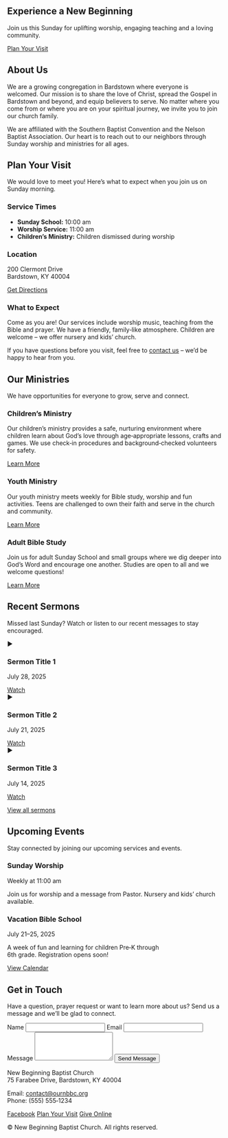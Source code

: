 <!-- README for New Beginning Baptist Church – Bardstown, KY This repository contains the source code for the New Beginning Baptist Church website. The contents below are written in HTML (inside a Markdown file) so that GitHub Pages can render our site. The site has been updated to remove references to the weekly "God’s Dinner Bell" community meal, which is no longer an active ministry. --> <title>New Beginning Baptist Church – Bardstown, KY</title> <!-- Site Header --> <section id="home" class="hero"> <div class="hero-overlay"></div> <div class="hero-content container"> <h2>Experience a New Beginning</h2> <p>Join us this Sunday for uplifting worship, engaging teaching and a loving community.</p> <a href="#visit" class="btn btn-primary">Plan Your Visit</a> </div> </section> <!-- About Section --> <section id="about" class="about section"> <div class="container about-container"> <div class="about-text"> <h2>About Us</h2> <p>We are a growing congregation in Bardstown where everyone is welcomed. Our mission is to share the love of Christ, spread the Gospel in Bardstown and beyond, and equip believers to serve. No matter where you come from or where you are on your spiritual journey, we invite you to join our church family.</p> <p>We are affiliated with the Southern Baptist Convention and the Nelson Baptist Association. Our heart is to reach out to our neighbors through Sunday worship and ministries for all ages.</p> </div> </div> </section> <!-- Plan Your Visit / Service Times Section --> <section id="visit" class="visit section"> <div class="container visit-container"> <h2>Plan Your Visit</h2> <p>We would love to meet you! Here’s what to expect when you join us on Sunday morning.</p> <div class="visit-grid"> <div class="visit-item"> <h3>Service Times</h3> <ul class="service-times"> <li><strong>Sunday School:</strong> 10:00 am</li> <li><strong>Worship Service:</strong> 11:00 am</li> <li><strong>Children’s Ministry:</strong> Children dismissed during worship</li> </ul> </div> <div class="visit-item"> <h3>Location</h3> <p>200 Clermont Drive<br>Bardstown, KY 40004</p> <p><a href="https://www.google.com/maps/search/?api=1&amp;query=200%20Clermont%20Drive%20Bardstown%20KY%2040004" target="_blank" class="link">Get Directions</a></p> </div> <div class="visit-item"> <h3>What to Expect</h3> <p>Come as you are! Our services include worship music, teaching from the Bible and prayer. We have a friendly, family‑like atmosphere. Children are welcome – we offer nursery and kids’ church.</p> <p>If you have questions before you visit, feel free to <a href="#contact" class="link">contact us</a> – we’d be happy to hear from you.</p> </div> </div> </div> </section> <!-- Ministries Section --> <section id="ministries" class="ministries section"> <div class="container"> <h2>Our Ministries</h2> <p>We have opportunities for everyone to grow, serve and connect.</p> <div class="ministries-grid"> <div class="ministry-card"> <h3>Children’s Ministry</h3> <p>Our children’s ministry provides a safe, nurturing environment where children learn about God’s love through age‑appropriate lessons, crafts and games. We use check‑in procedures and background‑checked volunteers for safety.</p> <a href="#kids" class="link">Learn More</a> </div> <div class="ministry-card"> <h3>Youth Ministry</h3> <p>Our youth ministry meets weekly for Bible study, worship and fun activities. Teens are challenged to own their faith and serve in the church and community.</p> <a href="#youth" class="link">Learn More</a> </div> <div class="ministry-card"> <h3>Adult Bible Study</h3> <p>Join us for adult Sunday School and small groups where we dig deeper into God’s Word and encourage one another. Studies are open to all and we welcome questions!</p> <a href="#adults" class="link">Learn More</a> </div> </div> </div> </section> <!-- Sermons Section --> <section id="sermons" class="sermons section"> <div class="container"> <h2>Recent Sermons</h2> <p>Missed last Sunday? Watch or listen to our recent messages to stay encouraged.</p> <div class="sermon-grid"> <div class="sermon-card"> <div class="sermon-thumbnail">▶</div> <h3>Sermon Title 1</h3> <p class="sermon-date">July 28, 2025</p> <a href="https://www.facebook.com/share/175b9CuSug/videos/" target="_blank" class="link">Watch</a> </div> <div class="sermon-card"> <div class="sermon-thumbnail">▶</div> <h3>Sermon Title 2</h3> <p class="sermon-date">July 21, 2025</p> <a href="https://www.facebook.com/share/175b9CuSug/videos/" target="_blank" class="link">Watch</a> </div> <div class="sermon-card"> <div class="sermon-thumbnail">▶</div> <h3>Sermon Title 3</h3> <p class="sermon-date">July 14, 2025</p> <a href="https://www.facebook.com/share/175b9CuSug/videos/" target="_blank" class="link">Watch</a> </div> </div> <p class="more-sermons"><a href="https://www.facebook.com/share/175b9CuSug/videos/" target="_blank" class="link">View all sermons</a></p> </div> </section> <!-- Events Section --> <section id="events" class="events section"> <div class="container"> <h2>Upcoming Events</h2> <p>Stay connected by joining our upcoming services and events.</p> <div class="events-grid"> <div class="event-item"> <h3>Sunday Worship</h3> <p class="event-date">Weekly at 11:00 am</p> <p>Join us for worship and a message from Pastor. Nursery and kids’ church available.</p> </div> <div class="event-item"> <h3>Vacation Bible School</h3> <p class="event-date">July 21–25, 2025</p> <p>A week of fun and learning for children Pre‑K through 6th grade. Registration opens soon!</p> </div> </div> <p class="more-events"><a href="#" class="link">View Calendar</a></p> </div> </section> <!-- Contact Section --> <section id="contact" class="contact section"> <div class="container contact-container"> <h2>Get in Touch</h2> <p>Have a question, prayer request or want to learn more about us? Send us a message and we’ll be glad to connect.</p> <form> <label for="name">Name</label> <input type="text" id="name" name="name" required> <label for="email">Email</label> <input type="email" id="email" name="email" required> <label for="message">Message</label> <textarea id="message" name="message" rows="4" required></textarea> <button type="submit" class="btn btn-primary">Send Message</button> </form> </div> </section> <!-- Footer --> <footer class="footer"> <div class="container"> <p>New Beginning Baptist Church<br>75 Farabee Drive, Bardstown, KY 40004</p> <p>Email: <a href="mailto:contact@ournbbc.org" class="link">contact@ournbbc.org</a><br>Phone: (555) 555‑1234</p> <div class="social-links"> <a href="https://www.facebook.com/share/175b9CuSug/" target="_blank" class="link">Facebook</a> <a href="#visit" class="link">Plan Your Visit</a> <a href="#" class="link">Give Online</a> </div> <p>&copy; New Beginning Baptist Church. All rights reserved.</p> </div> </footer> <script> // Dynamically update the copyright year document.getElementById('year').textContent = new Date().getFullYear(); </script>
